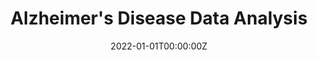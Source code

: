 ---
title: Alzheimer's Disease Data Analysis
summary: Logistic Regression was used to identify genes responsible for Alzheimer's Disease with high accuracy, sensitivity and specificity paired with great visualization

tags:
  - Statistics
date: '2022-01-01T00:00:00Z'

# Optional external URL for project (replaces project detail page).
external_link: 'https://rishidarkdevil.github.io/Alzheimers-Disease-Data-Analysis/Data-Analysis.html'

image:
  caption: Photo by rawpixel on Unsplash
  focal_point: Smart

links:
  - icon: medium
    icon_pack: fab
    name: Blog
    url: https://medium.com/@rishidarkdevil/revisiting-logistic-regression-a-gentle-introduction-to-generalized-linear-models-27baae1550f
url_code: 'https://rishidarkdevil.github.io/Alzheimers-Disease-Data-Analysis/'
url_pdf: ''
url_slides: ''
url_video: ''

# Slides (optional).
#   Associate this project with Markdown slides.
#   Simply enter your slide deck's filename without extension.
#   E.g. `slides = "example-slides"` references `content/slides/example-slides.md`.
#   Otherwise, set `slides = ""`.
# slides: example
---